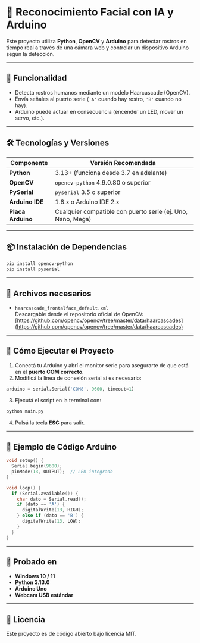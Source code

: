 # 🧠 Reconocimiento Facial con IA y Arduino

Este proyecto utiliza **Python**, **OpenCV** y **Arduino** para detectar rostros en tiempo real a través de una cámara web y controlar un dispositivo Arduino según la detección.

---

## 🚀 Funcionalidad

- Detecta rostros humanos mediante un modelo Haarcascade (OpenCV).
- Envía señales al puerto serie (`'A'` cuando hay rostro, `'B'` cuando no hay).
- Arduino puede actuar en consecuencia (encender un LED, mover un servo, etc.).

---

## 🛠️ Tecnologías y Versiones

| Componente     | Versión Recomendada |
|----------------|---------------------|
| **Python**     | 3.13+ (funciona desde 3.7 en adelante) |
| **OpenCV**     | `opencv-python` 4.9.0.80 o superior |
| **PySerial**   | `pyserial` 3.5 o superior |
| **Arduino IDE**| 1.8.x o Arduino IDE 2.x |
| **Placa Arduino** | Cualquier compatible con puerto serie (ej. Uno, Nano, Mega) |

---

## 📦 Instalación de Dependencias

```bash
pip install opencv-python
pip install pyserial
```

---

## 📁 Archivos necesarios

- `haarcascade_frontalface_default.xml`  
  Descargable desde el repositorio oficial de OpenCV:  
  [https://github.com/opencv/opencv/tree/master/data/haarcascades](https://github.com/opencv/opencv/tree/master/data/haarcascades)

---

## 🎥 Cómo Ejecutar el Proyecto

1. Conectá tu Arduino y abrí el monitor serie para asegurarte de que está en el **puerto COM correcto**.
2. Modificá la línea de conexión serial si es necesario:

```python
arduino = serial.Serial('COM8', 9600, timeout=1)
```

3. Ejecutá el script en la terminal con:

```bash
python main.py
```

4. Pulsá la tecla **ESC** para salir.

---

## 🔌 Ejemplo de Código Arduino

```cpp
void setup() {
  Serial.begin(9600);
  pinMode(13, OUTPUT);  // LED integrado
}

void loop() {
  if (Serial.available()) {
    char dato = Serial.read();
    if (dato == 'A') {
      digitalWrite(13, HIGH);
    } else if (dato == 'B') {
      digitalWrite(13, LOW);
    }
  }
}
```

---

## 🧪 Probado en

- **Windows 10 / 11**
- **Python 3.13.0**
- **Arduino Uno**
- **Webcam USB estándar**

---

## 📄 Licencia

Este proyecto es de código abierto bajo licencia MIT.
